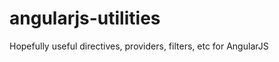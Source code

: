 angularjs-utilities
===================

Hopefully useful directives, providers, filters, etc for AngularJS
